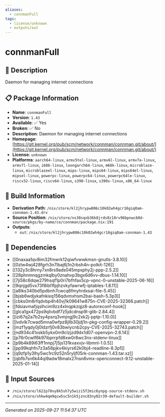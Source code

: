 ```yaml
---
aliases:
  - connmanFull
tags:
  - license/unknown
  - outputs/out
---
```


# connmanFull

## 📝 Description

Daemon for managing internet connections

## 📋 Package Information

- **Name**: `connmanFull`
- **Version**: `1.43`
- **Available**: ✅ Yes
- **Broken**: ✅ No
- **Description**: Daemon for managing internet connections
- **Homepage**: [https://git.kernel.org/pub/scm/network/connman/connman.git/about/](https://git.kernel.org/pub/scm/network/connman/connman.git/about/)
- **License**: `unknown`
- **Platforms**: `aarch64-linux`, `armv5tel-linux`, `armv6l-linux`, `armv7a-linux`, `armv7l-linux`, `i686-linux`, `loongarch64-linux`, `m68k-linux`, `microblaze-linux`, `microblazeel-linux`, `mips-linux`, `mips64-linux`, `mips64el-linux`, `mipsel-linux`, `powerpc-linux`, `powerpc64-linux`, `powerpc64le-linux`, `riscv32-linux`, `riscv64-linux`, `s390-linux`, `s390x-linux`, `x86_64-linux`

## 🔧 Build Information

- **Derivation Path**: `/nix/store/kl2jhrypw806c10k02wh4gcr16giq0am-connman-1.43.drv`
- **Source Position**: `/nix/store/ns30sqxb36k8jrds8z18rv96bpnwc60d-source/pkgs/by-name/co/connman/package.nix:191`
- **Outputs**:
  - `out`:  `/nix/store/kl2jhrypw806c10k02wh4gcr16giq0am-connman-1.43`

## 🔗 Dependencies

- [[0naxaa1qv8im32fmwrk12qiwfvwwkmsn-gnutls-3.8.10]]
- [[0zlw4wj428fgrh3n7lbaj6j1n2rbsh4n-polkit-126]]
- [[132y3c8hrny7xn8rs9ads045mpxphy2j-ppp-2.5.2]]
- [[28phnmnqgzmkqlby0znahvp3bgx6d6vv-dbus-1.14.10]]
- [[7ji58c6dqw279hsqf1p0ri7bfhfax5cp-vpnc-0-unstable-2025-06-16]]
- [[9qnjgd5vx73f8ibl1fpjhzvkyfawrwfj-iptables-1.8.11]]
- [[a8lks340bd5pdbnh7cwcq6fmyhrdxsai-file-5.45]]
- [[bjsb6wdjykafnkixq156qdvmxhsm2bai-bash-5.3p3]]
- [[cbks0m8rfqdvbp4h40vj1k09641w875n-CVE-2025-32366.patch]]
- [[fdsiavmafjqslhcim9zz4xlnqpkzqjz8-autoreconf-hook]]
- [[glca1gx472ps9qlivbdf7z5jdcdnsp9l-glib-2.84.4]]
- [[izi67q2a7b2sy4psrq3vmjngj9c2xk2j-pptp-1.10.0]]
- [[lvdvlk7cwad5mna0wfpz8jllb30jdj1n-pkg-config-wrapper-0.29.2]]
- [[mzf1yqdy0j0ldzrfj0v83bwiycnb2cpy-CVE-2025-32743.patch]]
- [[nd934c41xskb5ykx0m9clzjzd9dx1d07-openvpn-2.6.14]]
- [[p76r0cwlf6k97ibprrpfd8xw0r8wc3nx-stdenv-linux]]
- [[p9b4k89i63ff1nnpj7j5js131kvaxvjv-libmnl-1.0.5]]
- [[pp99kqhfn7z3a58pjkv4kiyrs62k0bj4-readline-8.3p1]]
- [[q9zfp1y3lhy5wc1rc9z52n5ryljf05rk-connman-1.43.tar.xz]]
- [[qbfb7sn6k44qi9adw18malx27nsn8vmx-openconnect-9.12-unstable-2025-01-14]]

## 📁 Input Sources

- `/nix/store/l622p70vy8k5sh7y5wizi5f2mic6ynpg-source-stdenv.sh`
- `/nix/store/shkw4qm9qcw5sc5n1k5jznc83ny02r39-default-builder.sh`

---
*Generated on 2025-09-27 11:54:37 UTC*
